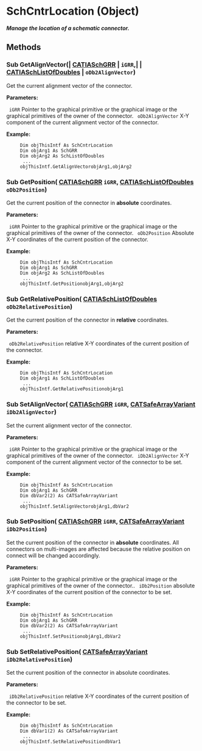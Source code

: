 # SchCntrLocation (Object)

**_Manage the location of a schematic connector._**

## Methods

### Sub **GetAlignVector**(| [CATIASchGRR](../CATSchPlatformInterfaces/interface_SchGRR_6684.md) | `iGRR`,| | [CATIASchListOfDoubles](../CATSchPlatformInterfaces/interface_SchListOfDoubles_53392.md) | `oDb2AlignVector`)

   Get the current alignment vector of the connector.

**Parameters:**

` iGRR`      Pointer to the graphical primitive or the graphical image or the graphical primitives of the owner of the connector.
` oDb2AlignVector`      X-Y component of the current alignment vector of the connector.

**Example:**

```VBScript
     Dim objThisIntf As SchCntrLocation
     Dim objArg1 As SchGRR
     Dim objArg2 As SchListOfDoubles
      ...
     objThisIntf.GetAlignVectorobjArg1,objArg2

```

### Sub **GetPosition**( [CATIASchGRR](../CATSchPlatformInterfaces/interface_SchGRR_6684.md)  `iGRR`,  [CATIASchListOfDoubles](../CATSchPlatformInterfaces/interface_SchListOfDoubles_53392.md)  `oDb2Position`)

   Get the current position of the connector in **absolute** coordinates.

**Parameters:**

` iGRR`      Pointer to the graphical primitive or the graphical image or the graphical primitives of the owner of the connector.
` oDb2Position`      Absolute X-Y coordinates of the current position of the connector.

**Example:**

```VBScript
     Dim objThisIntf As SchCntrLocation
     Dim objArg1 As SchGRR
     Dim objArg2 As SchListOfDoubles
      ...
     objThisIntf.GetPositionobjArg1,objArg2

```

### Sub **GetRelativePosition**( [CATIASchListOfDoubles](../CATSchPlatformInterfaces/interface_SchListOfDoubles_53392.md)  `oDb2RelativePosition`)

   Get the current position of the connector in **relative** coordinates.

**Parameters:**

` oDb2RelativePosition`      relative X-Y coordinates of the current position of the connector.

**Example:**

```VBScript
     Dim objThisIntf As SchCntrLocation
     Dim objArg1 As SchListOfDoubles
      ...
     objThisIntf.GetRelativePositionobjArg1

```

### Sub **SetAlignVector**( [CATIASchGRR](../CATSchPlatformInterfaces/interface_SchGRR_6684.md)  `iGRR`,  [CATSafeArrayVariant](../System/typedef_CATSafeArrayVariant_73843.md)  `iDb2AlignVector`)

   Set the current alignment vector of the connector.

**Parameters:**

` iGRR`      Pointer to the graphical primitive or the graphical image or the graphical primitives of the owner of the connector.
` iDb2AlignVector`      X-Y component of the current alignment vector of the connector to be set.

**Example:**

```VBScript
     Dim objThisIntf As SchCntrLocation
     Dim objArg1 As SchGRR
     Dim dbVar2(2) As CATSafeArrayVariant
      ...
     objThisIntf.SetAlignVectorobjArg1,dbVar2

```

### Sub **SetPosition**( [CATIASchGRR](../CATSchPlatformInterfaces/interface_SchGRR_6684.md)  `iGRR`,  [CATSafeArrayVariant](../System/typedef_CATSafeArrayVariant_73843.md)  `iDb2Position`)

   Set the current position of the connector in **absolute** coordinates. All connectors on multi-images are affected because the relative position on connect will be changed accordingly.

**Parameters:**

` iGRR`      Pointer to the graphical primitive or the graphical image or the graphical primitives of the owner of the connector..
` iDb2Position`      absolute X-Y coordinates of the current position of the connector to be set.

**Example:**

```VBScript
     Dim objThisIntf As SchCntrLocation
     Dim objArg1 As SchGRR
     Dim dbVar2(2) As CATSafeArrayVariant
      ...
     objThisIntf.SetPositionobjArg1,dbVar2

```

### Sub **SetRelativePosition**( [CATSafeArrayVariant](../System/typedef_CATSafeArrayVariant_73843.md)  `iDb2RelativePosition`)

   Set the current position of the connector in absolute coordinates.

**Parameters:**

` iDb2RelativePosition`      relative X-Y coordinates of the current position of the connector to be set.

**Example:**

```VBScript
     Dim objThisIntf As SchCntrLocation
     Dim dbVar1(2) As CATSafeArrayVariant
      ...
     objThisIntf.SetRelativePositiondbVar1

```